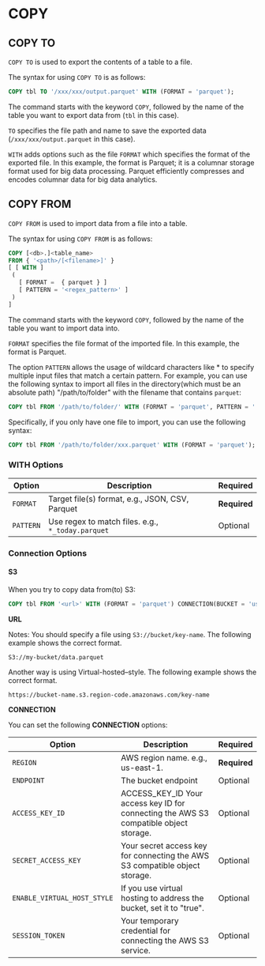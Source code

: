 # COPY

## COPY TO

`COPY TO` is used to export the contents of a table to a file.

The syntax for using `COPY TO` is as follows:

```sql
COPY tbl TO '/xxx/xxx/output.parquet' WITH (FORMAT = 'parquet');
```

The command starts with the keyword `COPY`, followed by the name of the table you want to export data from (`tbl` in this case). 

`TO` specifies the file path and name to save the exported
data (`/xxx/xxx/output.parquet` in this case). 

`WITH` adds options such as the file `FORMAT` which specifies the format of the exported file. In this example, the format is Parquet; it is a columnar storage format used for big data processing. Parquet efficiently compresses and encodes columnar data for big data analytics. 

## COPY FROM

`COPY FROM` is used to import data from a file into a table.

The syntax for using `COPY FROM` is as follows:

```sql
COPY [<db>.]<table_name>
FROM { '<path>/[<filename>]' }
[ [ WITH ]
 (
   [ FORMAT =  { parquet } ]
   [ PATTERN = '<regex_pattern>' ]
 )
]
```

The command starts with the keyword `COPY`, followed by the name of the table you want to import data into.

`FORMAT` specifies the file format of the imported file. In this example, the format is Parquet.

The option `PATTERN` allows the usage of wildcard characters like * to specify multiple input files that 
match a certain pattern. For example, you can use the following syntax to import all files in the 
directory(which must be an absolute path) "/path/to/folder" with the filename that contains `parquet`:

```sql
COPY tbl FROM '/path/to/folder/' WITH (FORMAT = 'parquet', PATTERN = '.*parquet.*');
```

Specifically, if you only have one file to import, you can use the following syntax:

```sql
COPY tbl FROM '/path/to/folder/xxx.parquet' WITH (FORMAT = 'parquet');
```

### WITH Options

| Option  | Description  | Required |
|---|---|---|
| `FORMAT` | Target file(s) format, e.g., JSON, CSV, Parquet	 | **Required** |
| `PATTERN` | Use regex to match files. e.g., `*_today.parquet` | Optional |

### Connection Options

#### S3

When you try to copy data from(to) S3:

```sql
COPY tbl FROM '<url>' WITH (FORMAT = 'parquet') CONNECTION(BUCKET = 'us-west-2');. 
```

**URL**

Notes: You should specify a file using `S3://bucket/key-name`. The following example shows the correct format.

```
S3://my-bucket/data.parquet
```

Another way is using Virtual-hosted–style. The following example shows the correct format.

```
https://bucket-name.s3.region-code.amazonaws.com/key-name
```

**CONNECTION** 

You can set the following **CONNECTION** options:

| Option  | Description  | Required |
|---|---|---|
| `REGION` | AWS region name.  e.g., us-east-1.	 | **Required** |
| `ENDPOINT`  | The bucket endpoint  | Optional |
| `ACCESS_KEY_ID` | ACCESS_KEY_ID	Your access key ID for connecting the AWS S3 compatible object storage.  | Optional |
| `SECRET_ACCESS_KEY` | Your secret access key for connecting the AWS S3 compatible object storage.	 | Optional |
| `ENABLE_VIRTUAL_HOST_STYLE` | If you use virtual hosting to address the bucket, set it to "true".| Optional |
| `SESSION_TOKEN` | Your temporary credential for connecting the AWS S3 service.	| Optional |
